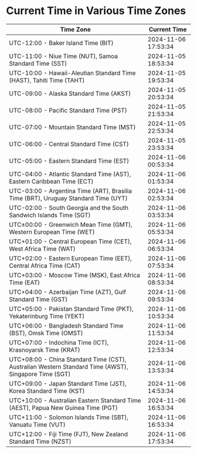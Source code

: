 # Current Time in Various Time Zones

| Time Zone | Current Time |
|-----------|--------------|
| UTC-12:00 - Baker Island Time (BIT) | 2024-11-06 17:53:34 |
| UTC-11:00 - Niue Time (NUT), Samoa Standard Time (SST) | 2024-11-05 18:53:34 |
| UTC-10:00 - Hawaii-Aleutian Standard Time (HAST), Tahiti Time (TAHT) | 2024-11-05 19:53:34 |
| UTC-09:00 - Alaska Standard Time (AKST) | 2024-11-05 20:53:34 |
| UTC-08:00 - Pacific Standard Time (PST) | 2024-11-05 21:53:34 |
| UTC-07:00 - Mountain Standard Time (MST) | 2024-11-05 22:53:34 |
| UTC-06:00 - Central Standard Time (CST) | 2024-11-05 23:53:34 |
| UTC-05:00 - Eastern Standard Time (EST) | 2024-11-06 00:53:34 |
| UTC-04:00 - Atlantic Standard Time (AST), Eastern Caribbean Time (ECT) | 2024-11-06 01:53:34 |
| UTC-03:00 - Argentina Time (ART), Brasília Time (BRT), Uruguay Standard Time (UYT) | 2024-11-06 02:53:34 |
| UTC-02:00 - South Georgia and the South Sandwich Islands Time (SGT) | 2024-11-06 03:53:34 |
| UTC±00:00 - Greenwich Mean Time (GMT), Western European Time (WET) | 2024-11-06 05:53:34 |
| UTC+01:00 - Central European Time (CET), West Africa Time (WAT) | 2024-11-06 06:53:34 |
| UTC+02:00 - Eastern European Time (EET), Central Africa Time (CAT) | 2024-11-06 07:53:34 |
| UTC+03:00 - Moscow Time (MSK), East Africa Time (EAT) | 2024-11-06 08:53:34 |
| UTC+04:00 - Azerbaijan Time (AZT), Gulf Standard Time (GST) | 2024-11-06 09:53:34 |
| UTC+05:00 - Pakistan Standard Time (PKT), Yekaterinburg Time (YEKT) | 2024-11-06 10:53:34 |
| UTC+06:00 - Bangladesh Standard Time (BST), Omsk Time (OMST) | 2024-11-06 11:53:34 |
| UTC+07:00 - Indochina Time (ICT), Krasnoyarsk Time (KRAT) | 2024-11-06 12:53:34 |
| UTC+08:00 - China Standard Time (CST), Australian Western Standard Time (AWST), Singapore Time (SGT) | 2024-11-06 13:53:34 |
| UTC+09:00 - Japan Standard Time (JST), Korea Standard Time (KST) | 2024-11-06 14:53:34 |
| UTC+10:00 - Australian Eastern Standard Time (AEST), Papua New Guinea Time (PGT) | 2024-11-06 16:53:34 |
| UTC+11:00 - Solomon Islands Time (SBT), Vanuatu Time (VUT) | 2024-11-06 16:53:34 |
| UTC+12:00 - Fiji Time (FJT), New Zealand Standard Time (NZST) | 2024-11-06 17:53:34 |
